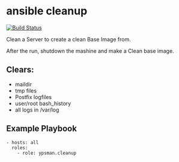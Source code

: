 ansible cleanup
===============
[![Build Status](https://travis-ci.org/ypsman/ansible-cleanup.svg?branch=master)](https://travis-ci.org/ypsman/ansible-cleanup)

Clean a Server to create a clean Base Image from.

After the run, shutdown the mashine and make a Clean base image.

Clears:
-------
  - maildir
  - tmp files
  - Postfix logfiles
  - user/root bash_history
  - all logs in /var/log

Example Playbook
----------------

    - hosts: all
      roles:
        - role: ypsman.cleanup
